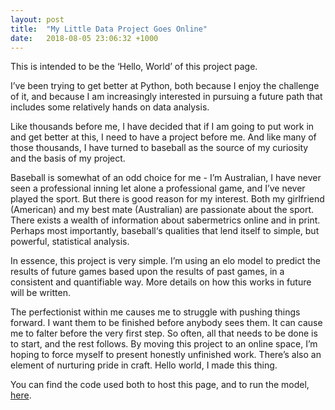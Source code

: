 ```yaml
---
layout: post
title:  "My Little Data Project Goes Online"
date:   2018-08-05 23:06:32 +1000
---
```


This is intended to be the ‘Hello, World’ of this project page.

I’ve been trying to get better at Python, both because I enjoy the challenge of it, and because I am increasingly interested in pursuing a future path that includes some relatively hands on data analysis.

Like thousands before me, I have decided that if I am going to put work in and get better at this, I need to have a project before me. And like many of those thousands, I have turned to baseball as the source of my curiosity and the basis of my project.

Baseball is somewhat of an odd choice for me - I’m Australian, I have never seen a professional inning let alone a professional game, and I’ve never played the sport. But there is good reason  for my interest. Both my girlfriend (American) and my best mate (Australian) are passionate about the sport. There exists a wealth of information about sabermetrics online and in print. Perhaps most importantly, baseball‘s qualities that lend itself to simple, but powerful, statistical analysis.

In essence, this project is very simple. I’m using an elo model to predict the results of future games based upon the results of past games, in a consistent and quantifiable way. More details on how this works in future will be written.

The perfectionist within me causes me to struggle with pushing things forward. I want them to be finished before anybody sees them. It can cause me to falter before the very first step. So often, all that needs to be done is to start, and the rest follows. By moving this project to an online space, I’m hoping to force myself to present honestly unfinished work. There’s also an element of nurturing pride in craft. Hello world, I made this thing.

You can find the code used both to host this page, and to run the model, [here](https://github.com/gabrieldwyer/mwbl_elo_ratings).
